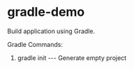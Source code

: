 # gradle-demo
Build application using Gradle.

Gradle Commands:

1. gradle init  --- Generate empty project

